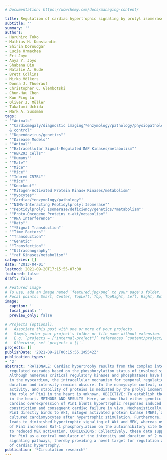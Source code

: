 ```yaml
---
# Documentation: https://wowchemy.com/docs/managing-content/

title: Regulation of cardiac hypertrophic signaling by prolyl isomerase Pin1.
subtitle: ''
summary: ''
authors:
- Haruhiro Toko
- Mathias H. Konstandin
- Shirin Doroudgar
- Lucia Ormachea
- Eri Joyo
- Anya Y. Joyo
- Shabana Din
- Natalie A. Gude
- Brett Collins
- Mirko Völkers
- Donna J. Thuerauf
- Christopher C. Glembotski
- Chun-Hau Chen
- Kun Ping Lu
- Oliver J. Müller
- Takafumi Uchida
- Mark A. Sussman
tags:
- '"Animals"'
- '"Cardiomegaly/diagnostic imaging/*enzymology/pathology/physiopathology/prevention
  & control"'
- '"Dependovirus/genetics"'
- '"Disease Models"'
- '"Animal"'
- '"Extracellular Signal-Regulated MAP Kinases/metabolism"'
- '"HEK293 Cells"'
- '"Humans"'
- '"Male"'
- '"Mice"'
- '"Mice"'
- '"Inbred C57BL"'
- '"Mice"'
- '"Knockout"'
- '"Mitogen-Activated Protein Kinase Kinases/metabolism"'
- '"Myocytes"'
- '"Cardiac/*enzymology/pathology"'
- '"NIMA-Interacting Peptidylprolyl Isomerase"'
- '"Peptidylprolyl Isomerase/deficiency/genetics/*metabolism"'
- '"Proto-Oncogene Proteins c-akt/metabolism"'
- '"RNA Interference"'
- '"Rats"'
- '"*Signal Transduction"'
- '"Time Factors"'
- '"Transduction"'
- '"Genetic"'
- '"Transfection"'
- '"Ultrasonography"'
- '"raf Kinases/metabolism"'
categories: []
date: '2013-04-01'
lastmod: 2021-09-20T17:15:55-07:00
featured: false
draft: false

# Featured image
# To use, add an image named `featured.jpg/png` to your page's folder.
# Focal points: Smart, Center, TopLeft, Top, TopRight, Left, Right, BottomLeft, Bottom, BottomRight.
image:
  caption: ''
  focal_point: ''
  preview_only: false

# Projects (optional).
#   Associate this post with one or more of your projects.
#   Simply enter your project's folder or file name without extension.
#   E.g. `projects = ["internal-project"]` references `content/project/deep-learning/index.md`.
#   Otherwise, set `projects = []`.
projects: []
publishDate: '2021-09-21T00:15:55.285542Z'
publication_types:
- '2'
abstract: 'RATIONALE: Cardiac hypertrophy results from the complex interplay of differentially
  regulated cascades based on the phosphorylation status of involved signaling molecules.
  Although numerous critical regulatory kinases and phosphatases have been identified
  in the myocardium, the intracellular mechanism for temporal regulation of signaling
  duration and intensity remains obscure. In the nonmyocyte context, control of folding,
  activity, and stability of proteins is mediated by the prolyl isomerase Pin1, but
  the role of Pin1 in the heart is unknown. OBJECTIVE: To establish the role of Pin1
  in the heart. METHODS AND RESULTS: Here, we show that either genetic deletion or
  cardiac overexpression of Pin1 blunts hypertrophic responses induced by transaortic
  constriction and consequent cardiac failure in vivo. Mechanistically, we find that
  Pin1 directly binds to Akt, mitogen activated protein kinase (MEK), and Raf-1 in
  cultured cardiomyocytes after hypertrophic stimulation. Furthermore, loss of Pin1
  leads to diminished hypertrophic signaling of Akt and MEK, whereas overexpression
  of Pin1 increases Raf-1 phosphorylation on the autoinhibitory site Ser259, leading
  to reduced MEK activation. CONCLUSIONS: Collectively, these data support a role
  for Pin1 as a central modulator of the intensity and duration of 2 major hypertrophic
  signaling pathways, thereby providing a novel target for regulation and control
  of cardiac hypertrophy.'
publication: '*Circulation research*'
---
```

